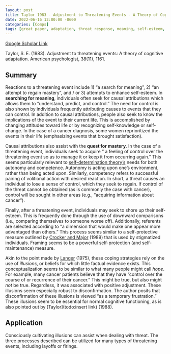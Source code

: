 ```yaml
---
layout: post
title: Taylor 1983 - Adjustment to Threatening Events - A Theory of Cognitive Adaptation
date: 2022-06-16 12:00:00 -0600
categories: [Comps]
tags: [great paper, adaptation, threat response, meaning, self-esteem, autonomy, competence, coping, firing, control, threat, framing]
---
```


[Google Scholar Link](https://scholar.google.com/scholar?hl=en&as_sdt=0%2C45&q=Adjustment+to+Threatening+Events+a+theory+of+cognitive+adaptation&btnG=)

Taylor, S. E. (1983). Adjustment to threatening events: A theory of cognitive adaptation. American psychologist, 38(11), 1161.

## Summary
Reactions to a threatening event include 1) “a search for meaning”, 2) “an attempt to regain mastery”, and / or 3) attempts to enhance self-esteem.  In **searching for meaning**, individuals often seek for causal attributions which allows them to “understand, predict, and control.”  The need for control is also shown by individuals frequently attributing causes to events that they can control.  In addition to causal attributions, people also seek to know the implications of the event to their current life.  This is accomplished by changing attitudes toward life or by recognizing self-knowledge or self-change.  In the case of a cancer diagnosis, some women reprioritized the events in their life (emphasizing events that brought satisfaction).

Causal attributions also assist with the **quest for mastery**.  In the case of a threatening event, individuals seek to acquire “ a feeling of control over the threatening event so as to manage it or keep it from occurring again.”  This seems particularly relevant to [self-determination theory’s](todo:link) needs for both autonomy and competence.  Autonomy is acting upon one’s environment, rather than being acted upon.  Similarly, competency refers to successful pairing of volitional action with desired reaction.  In short, a threat causes an individual to lose a sense of control, which they seek to regain.  If control of the threat cannot be obtained (as is commonly the case with cancer), control will be sought in other areas (e.g., “acquiring information about cancer”).

Finally, after a threatening event, individuals may seek to shore up their self-esteem.  This is frequently done through the use of downward comparisons (i.e., comparing themselves to someone worse off).  Additionally, referents are selected according to “a dimension that would make one appear more advantaged than others.”  This process seems similar to a self-protective measure outlined by [Crocker and Major](todo:link) (1989) that is used by stigmatized individuals.  Framing seems to be a powerful self-protection (and self-maintenance) measure.

Akin to the point made by [Langer](todo:link) (1975), these coping strategies rely on the use of _illusions_, or beliefs for which little factual evidence exists.  This conceptualization seems to be similar to what many people might call _hope_.  For example, many cancer patients believe that they have “control over the course of or recurrence of their cancer.”  This might be true, but also might _not_ be true.  Regardless, it was associated with positive adjustment.  These illusions seem especially robust to disconfirmation.  The author posits that disconfirmation of these illusions is viewed “as a temporary frustration.”  These illusions seem to be essential for normal cognitive functioning, as is also pointed out by [Taylor](todo:insert link) (1988).

## Application
Consciously cultivating illusions can assist when dealing with threat.  The three processes described can be utilized for many types of threatening events, including layoffs or firings.
